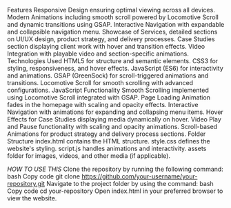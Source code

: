 Features
Responsive Design ensuring optimal viewing across all devices.
Modern Animations including smooth scroll powered by Locomotive Scroll and dynamic transitions using GSAP.
Interactive Navigation with expandable and collapsible navigation menu.
Showcase of Services, detailed sections on UI/UX design, product strategy, and delivery processes.
Case Studies section displaying client work with hover and transition effects.
Video Integration with playable video and section-specific animations.
Technologies Used
HTML5 for structure and semantic elements.
CSS3 for styling, responsiveness, and hover effects.
JavaScript (ES6) for interactivity and animations.
GSAP (GreenSock) for scroll-triggered animations and transitions.
Locomotive Scroll for smooth scrolling with advanced configurations.
JavaScript Functionality
Smooth Scrolling implemented using Locomotive Scroll integrated with GSAP.
Page Loading Animation fades in the homepage with scaling and opacity effects.
Interactive Navigation with animations for expanding and collapsing menu items.
Hover Effects for Case Studies displaying media dynamically on hover.
Video Play and Pause functionality with scaling and opacity animations.
Scroll-based Animations for product strategy and delivery process sections.
Folder Structure
index.html contains the HTML structure.
style.css defines the website's styling.
script.js handles animations and interactivity.
assets folder for images, videos, and other media (if applicable).

*HOW TO USE THIS*
Clone the repository by running the following command:
bash
Copy code
git clone https://github.com/your-username/your-repository.git
Navigate to the project folder by using the command:
bash
Copy code
cd your-repository
Open index.html in your preferred browser to view the website.

